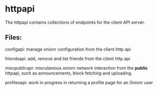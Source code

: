 # httpapi

The httpapi contains collections of endpoints for the client API server.

## Files:

configapi: manage onionr configuration from the client http api

friendsapi: add, remove and list friends from the client http api

miscpublicapi: misculanious onionr network interaction from the **public** httpapi, such as announcements, block fetching and uploading.

profilesapi: work in progress in returning a profile page for an Onionr user